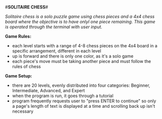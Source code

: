 #**SOLITAIRE CHESS**#

_Solitaire chess is a solo puzzle game using chess pieces and a 4x4 chess board where the objective is to have onlyl one piece remaining._
_This game is operated through the terminal with user input._

**Game Rules:**
- each level starts with a range of 4-8 chess pieces on the 4x4 board in a specific arrangement, different in each level
- up is forward and there is only one color, as it's a solo game
- each piece's move must be taking another piece and must follow the rules of chess

**Game Setup:**
- there are 20 levels, evenly distributed into four categories: Beginner, Intermediate, Advanced, and Expert
- when the program is run, it goes through a tutorial
- program frequently requests user to "press ENTER to continue" so only a page's length of text is displayed at a time and scrolling back up isn't necessary
